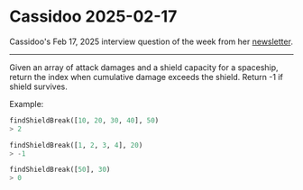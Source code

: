 # Cassidoo 2025-02-17

Cassidoo's Feb 17, 2025 interview question of the week from her
[newsletter](https://buttondown.com/cassidoo/archive/the-truth-is-no-one-of-us-can-be-free-until/).

---

Given an array of attack damages and a shield capacity for a spaceship, return
the index when cumulative damage exceeds the shield. Return -1 if shield
survives.

Example:

```python
findShieldBreak([10, 20, 30, 40], 50)
> 2

findShieldBreak([1, 2, 3, 4], 20)
> -1

findShieldBreak([50], 30)
> 0
```
